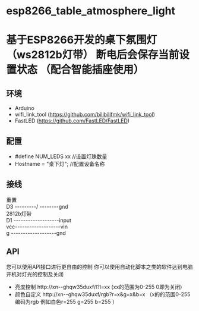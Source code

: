 # esp8266_table_atmosphere_light
# 基于ESP8266开发的桌下氛围灯 （ws2812b灯带） 断电后会保存当前设置状态 （配合智能插座使用）

## 环境
* Arduino 
* wifi_link_tool (https://github.com/bilibilifmk/wifi_link_tool)
* FastLED (https://github.com/FastLED/FastLED)

## 配置
* #define NUM_LEDS xx //设置灯珠数量
* Hostname = "桌下灯"; //配置设备名称
## 接线
重置   
D3 ---------/ --------gnd  
2812b灯带  
D1 -------------------input  
vcc-------------------vin  
g  -------------------gnd  
## API
您可以使用API接口进行更自由的控制  你可以使用自动化脚本之类的软件达到电脑开机对灯光的控制及关闭  
* 亮度控制 http://xn--ghqw35duxf/l?l=xx   (xx的范围为0-255 0即为关闭)
* 颜色自定义 http://xn--ghqw35duxf/rgb?r=x&g=x&b=x （x的的范围0-255 编码为rgb 例如白色r=255 g=255 b=255 ）
